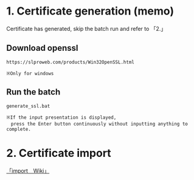 # 1. Certificate generation (memo)

Certificate has generated, 
skip the batch run and refer to 「2.」

## Download openssl
```
https://slproweb.com/products/Win32OpenSSL.html

※Only for windows
```
## Run the batch
```
generate_ssl.bat

※If the input presentation is displayed, 
　press the Enter button continuously without inputting anything to complete.
```

# 2. Certificate import


[「import　Wiki」](https://github.com/aistairc/qai-testbed/wiki/Chrome%E3%81%A7%E8%A8%BC%E6%98%8E%E6%9B%B8%E5%B0%8E%E5%85%A5%EF%BC%88HTTPS%E5%8C%96%EF%BC%89) 


